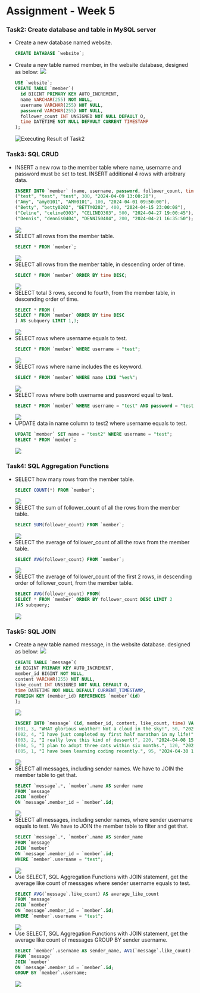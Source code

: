 # Assignment - Week 5
### Task2: Create database and table in MySQL server
- Create a new database named website.
  ```sql
  CREATE DATABASE `website`;
  ```
- Create a new table named member, in the website database, designed as below:
  ![](https://github.com/cynthia87514/WeHelp-Assignment/blob/c5ed449733aaa9d38988d7ef75b6c6611f9c62d8/week5/images/task2.jpg)
  ```sql
  USE `website`;
  CREATE TABLE `member`(
    id BIGINT PRIMARY KEY AUTO_INCREMENT,
    name VARCHAR(255) NOT NULL,  
    username VARCHAR(255) NOT NULL,
    password VARCHAR(255) NOT NULL,
    follower_count INT UNSIGNED NOT NULL DEFAULT O,
    time DATETIME NOT NULL DEFAULT CURRENT TIMESTAMP
  );
  ```
  ![Executing Result of Task2](https://github.com/cynthia87514/WeHelp-Assignment/blob/d6663d3a8b809595c9f689200b8d1d5a024db6a1/week5/images/task2-1.2-2.jpg)
### Task3: SQL CRUD
- INSERT a new row to the member table where name, username and password must be set to test. INSERT additional 4 rows with arbitrary data.
  ```sql
  INSERT INTO `member` (name, username, password, follower_count, time) VALUES
  ("test", "test", "test", 300, "2024-04-09 13:00:20"),
  ("Amy", "amy0101", "AMY0101", 100, "2024-04-01 09:50:00"),
  ("Betty", "betty0202", "BETTY0202", 400, "2024-04-15 23:00:08"),
  ("Celine", "celine0303", "CELINEO303", 500, "2024-04-27 19:00:45"),
  ("Dennis", "dennis0404", "DENNIS0404", 200, "2024-04-21 16:35:50");
  ```
  ![](https://github.com/cynthia87514/WeHelp-Assignment/blob/d6663d3a8b809595c9f689200b8d1d5a024db6a1/week5/images/task3-1.jpg)
- SELECT all rows from the member table.
  ```sql
  SELECT * FROM `member`;
  ```
  ![](https://github.com/cynthia87514/WeHelp-Assignment/blob/d6663d3a8b809595c9f689200b8d1d5a024db6a1/week5/images/task3-2.jpg)
- SELECT all rows from the member table, in descending order of time.
  ```sql
  SELECT * FROM `member` ORDER BY time DESC;
  ```
  ![](https://github.com/cynthia87514/WeHelp-Assignment/blob/d6663d3a8b809595c9f689200b8d1d5a024db6a1/week5/images/task3-3.jpg)
- SELECT total 3 rows, second to fourth, from the member table, in descending order of time.
  ```sql
  SELECT * FROM (
  SELECT * FROM `member` ORDER BY time DESC
  ) AS subquery LIMIT 1,3;
  ```
  ![](https://github.com/cynthia87514/WeHelp-Assignment/blob/d6663d3a8b809595c9f689200b8d1d5a024db6a1/week5/images/task3-4.jpg)
- SELECT rows where username equals to test.
  ```sql
  SELECT * FROM `member` WHERE username = "test";
  ```
  ![](https://github.com/cynthia87514/WeHelp-Assignment/blob/d6663d3a8b809595c9f689200b8d1d5a024db6a1/week5/images/task3-5.jpg)
- SELECT rows where name includes the es keyword.
  ```sql
  SELECT * FROM `member` WHERE name LIKE "%es%";
  ```
  ![](https://github.com/cynthia87514/WeHelp-Assignment/blob/d6663d3a8b809595c9f689200b8d1d5a024db6a1/week5/images/task3-6.jpg)
- SELECT rows where both username and password equal to test.
  ```sql
  SELECT * FROM `member` WHERE username = "test" AND password = "test";
  ```
  ![](https://github.com/cynthia87514/WeHelp-Assignment/blob/d6663d3a8b809595c9f689200b8d1d5a024db6a1/week5/images/task3-7.jpg)
- UPDATE data in name column to test2 where username equals to test.
  ```sql
  UPDATE `member` SET name = "test2" WHERE username = "test";
  SELECT * FROM `member`;
  ```
  ![](https://github.com/cynthia87514/WeHelp-Assignment/blob/d6663d3a8b809595c9f689200b8d1d5a024db6a1/week5/images/task3-8.jpg)
### Task4: SQL Aggregation Functions
- SELECT how many rows from the member table.
  ```sql
  SELECT COUNT(*) FROM `member`;
  ```
  ![](https://github.com/cynthia87514/WeHelp-Assignment/blob/d6663d3a8b809595c9f689200b8d1d5a024db6a1/week5/images/task4-1.jpg)
- SELECT the sum of follower_count of all the rows from the member table.
  ```sql
  SELECT SUM(follower_count) FROM `member`;
  ```
  ![](https://github.com/cynthia87514/WeHelp-Assignment/blob/d6663d3a8b809595c9f689200b8d1d5a024db6a1/week5/images/task4-2.jpg)
- SELECT the average of follower_count of all the rows from the member table.
  ```sql
  SELECT AVG(follower_count) FROM `member`;
  ```
  ![](https://github.com/cynthia87514/WeHelp-Assignment/blob/d6663d3a8b809595c9f689200b8d1d5a024db6a1/week5/images/task4-3.jpg)
- SELECT the average of follower_count of the first 2 rows, in descending order of follower_count, from the member table.
  ```sql
  SELECT AVG(follower_count) FROM(
  SELECT * FROM `member` ORDER BY follower_count DESC LIMIT 2
  )AS subquery;
  ```
  ![](https://github.com/cynthia87514/WeHelp-Assignment/blob/d6663d3a8b809595c9f689200b8d1d5a024db6a1/week5/images/task4-4.jpg)
### Task5: SQL JOIN
- Create a new table named message, in the website database. designed as below:
  ![](https://github.com/cynthia87514/WeHelp-Assignment/blob/d6663d3a8b809595c9f689200b8d1d5a024db6a1/week5/images/task5.jpg)
  ```sql
  CREATE TABLE `message`(
  id BIGINT PRIMARY KEY AUTO_INCREMENT,
  member_id BIGINT NOT NULL,
  content VARCHAR(255) NOT NULL,
  like_count INT UNSIGNED NOT NULL DEFAULT O,
  time DATETIME NOT NULL DEFAULT CURRENT_TIMESTAMP,
  FOREIGN KEY (member_id) REFERENCES `member`(id)
  );
  ```
  ![](https://github.com/cynthia87514/WeHelp-Assignment/blob/d6663d3a8b809595c9f689200b8d1d5a024db6a1/week5/images/task5-1.1.jpg)
  ```sql
  INSERT INTO `message` (id, member_id, content, like_count, time) VALUES
  (001, 3, "WHAT glorious weather! Not a cloud in the sky!", 50, "2024-04-16 12:00:10"),
  (002, 4, "I have just completed my first half marathon in my life!", 350, "2024-04-28 10:10:00"),
  (003, 2, "I really love this kind of dessert!", 220, "2024-04-08 15:30:24"),
  (004, 5, "I plan to adopt three cats within six months.", 120, "2024-04-29 16:50:30"),
  (005, 1, "I have been learning coding recently.", 95, "2024-04-30 15:40:20");
  ```
  ![](https://github.com/cynthia87514/WeHelp-Assignment/blob/d6663d3a8b809595c9f689200b8d1d5a024db6a1/week5/images/task5-1.2.jpg)
- SELECT all messages, including sender names. We have to JOIN the member table to get that.
  ```sql
  SELECT `message`.*, `member`.name AS sender name
  FROM `message`
  JOIN `member`
  ON `message`.member_id = `member`.id;
  ```
  ![](https://github.com/cynthia87514/WeHelp-Assignment/blob/d6663d3a8b809595c9f689200b8d1d5a024db6a1/week5/images/task5-2.jpg)
- SELECT all messages, including sender names, where sender username equals to test. We have to JOIN the member table to filter and get that.
  ```sql
  SELECT `message`.*, `member`.name AS sender_name
  FROM `message`
  JOIN `member`
  ON `message`.member_id = `member`.id;
  WHERE `member`.username = "test";
  ```
  ![](https://github.com/cynthia87514/WeHelp-Assignment/blob/d6663d3a8b809595c9f689200b8d1d5a024db6a1/week5/images/task5-3.jpg)
- Use SELECT, SQL Aggregation Functions with JOIN statement, get the average like count of messages where sender username equals to test.
  ```sql
  SELECT AVG(`message`.like_count) AS average_like_count
  FROM `message`
  JOIN `member`
  ON `message`.member_id = `member`.id;
  WHERE `member`.username = "test";
  ```
  ![](https://github.com/cynthia87514/WeHelp-Assignment/blob/d6663d3a8b809595c9f689200b8d1d5a024db6a1/week5/images/task5-4.jpg)
- Use SELECT, SQL Aggregation Functions with JOIN statement, get the average like count of messages GROUP BY sender username.
  ```sql
  SELECT `member`.username AS sender_name, AVG(`message`.like_count) AS average_like_count
  FROM `message`
  JOIN `member`
  ON `message`.member_id = `member`.id;
  GROUP BY `member`.username;
  ```
  ![](https://github.com/cynthia87514/WeHelp-Assignment/blob/d6663d3a8b809595c9f689200b8d1d5a024db6a1/week5/images/task5-5.jpg)  
